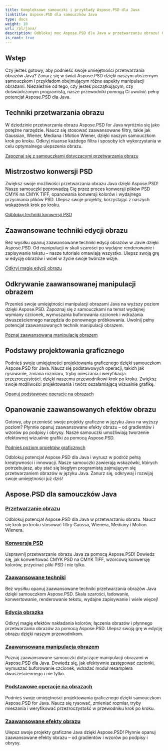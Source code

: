 ```yaml
---
title: Kompleksowe samouczki i przykłady Aspose.PSD dla Java
linktitle: Aspose.PSD dla samouczków Java
type: docs
weight: 10
url: /pl/java/
description: Odblokuj moc Aspose.PSD dla Java w przetwarzaniu obrazu! Opanuj filtry, takie jak Gaussian, Wiener, Mediana i Motion Wiener, korzystając z samouczków krok po kroku.
is_root: true
---
```


## Wstęp

Czy jesteś gotowy, aby podnieść swoje umiejętności przetwarzania obrazów Java? Zanurz się w świat Aspose.PSD dzięki naszym obszernym samouczkom i przykładom obejmującym różne aspekty manipulacji obrazami. Niezależnie od tego, czy jesteś początkującym, czy doświadczonym programistą, nasze przewodniki pomogą Ci uwolnić pełny potencjał Aspose.PSD dla Java.

## Techniki przetwarzania obrazu

W dziedzinie przetwarzania obrazu Aspose.PSD for Java wyróżnia się jako potężne narzędzie. Naucz się stosować zaawansowane filtry, takie jak Gaussian, Wiener, Mediana i Motion Wiener, dzięki naszym samouczkom krok po kroku. Odkryj niuanse każdego filtra i sposoby ich wykorzystania w celu optymalnego ulepszenia obrazu.

[Zapoznaj się z samouczkami dotyczącymi przetwarzania obrazu](./image-processing/)

## Mistrzostwo konwersji PSD

Zwiększ swoje możliwości przetwarzania obrazu Java dzięki Aspose.PSD! Nasze samouczki poprowadzą Cię przez proces konwersji plików PSD CMYK na CMYK TIFF, opanowania konwersji kolorów i wydajnego przycinania plików PSD. Ulepsz swoje projekty, korzystając z naszych wskazówek krok po kroku.

[Odblokuj techniki konwersji PSD](./psd-conversion/)

## Zaawansowane techniki edycji obrazu

Bez wysiłku opanuj zaawansowane techniki edycji obrazów w Javie dzięki Aspose.PSD. Od manipulacji w skali szarości po wydajne renderowanie i zapisywanie tekstu – nasze tutoriale omawiają wszystko. Ulepsz swoją grę w edycję obrazów i wciel w życie swoje twórcze wizje.

[Odkryj magię edycji obrazu](./image-editing/)

## Odkrywanie zaawansowanej manipulacji obrazem

Przenieś swoje umiejętności manipulacji obrazami Java na wyższy poziom dzięki Aspose.PSD. Zapoznaj się z samouczkami na temat wydajnej wymiany czcionek, wymuszania buforowania czcionek i wdrażania dwusześciennego narzędzia do ponownego próbkowania. Uwolnij pełny potencjał zaawansowanych technik manipulacji obrazem.

[Poznaj zaawansowaną manipulację obrazem](./advanced-image-manipulation/)

## Podstawy projektowania graficznego

Podnieś swoje umiejętności projektowania graficznego dzięki samouczkom Aspose.PSD for Java. Naucz się podstawowych operacji, takich jak rysowanie, zmiana rozmiaru, tryby mieszania i weryfikacja przezroczystości, dzięki naszemu przewodnikowi krok po kroku. Zwiększ swoje możliwości projektowania i twórz oszałamiającą wizualnie grafikę.

[Opanuj podstawowe operacje na obrazach](./basic-image-operations/)

## Opanowanie zaawansowanych efektów obrazu

Gotowy, aby przenieść swoje projekty graficzne w języku Java na wyższy poziom? Płynnie opanuj zaawansowane efekty obrazu – od gradientów i wzorów po podpisy i obrysy. Nasze samouczki umożliwiają tworzenie efektownej wizualnie grafiki za pomocą Aspose.PSD.

[Podnieś poziom projektów graficznych](./advanced-image-effects/)

Odblokuj potencjał Aspose.PSD dla Java i wyrusz w podróż pełną kreatywności i innowacji. Nasze samouczki zawierają wskazówki, których potrzebujesz, aby stać się biegłym programistą zajmującym się przetwarzaniem obrazów w języku Java. Zanurz się, odkrywaj i rozwijaj swoje umiejętności już dziś!
## Aspose.PSD dla samouczków Java
### [Przetwarzanie obrazu](./image-processing/)
Odblokuj potencjał Aspose.PSD dla Java w przetwarzaniu obrazu. Naucz się krok po kroku stosować filtry Gaussa, Wienera, Mediany i Motion Wienera.
### [Konwersja PSD](./psd-conversion/)
Usprawnij przetwarzanie obrazu Java za pomocą Aspose.PSD! Dowiedz się, jak konwertować CMYK PSD na CMYK TIFF, wzorcową konwersję kolorów, przycinać pliki PSD i nie tylko. 
### [Zaawansowane techniki](./advanced-techniques/)
Bez wysiłku opanuj zaawansowane techniki przetwarzania obrazów Java dzięki samouczkom Aspose.PSD. Skala szarości, ładowanie, konwertowanie, renderowanie tekstu, wydajne zapisywanie i wiele więcej!
### [Edycja obrazka](./image-editing/)
Odkryj magię efektów nakładania kolorów, łączenia obrazów i płynnego przetwarzania obrazów za pomocą Aspose.PSD. Ulepsz swoją grę w edycję obrazu dzięki naszym przewodnikom.
### [Zaawansowana manipulacja obrazem](./advanced-image-manipulation/)
Poznaj zaawansowane samouczki dotyczące manipulacji obrazami w Aspose.PSD dla Java. Dowiedz się, jak efektywnie zastępować czcionki, wymuszać buforowanie czcionek, wdrażać moduł resamplera dwusześciennego i nie tylko.
### [Podstawowe operacje na obrazach](./basic-image-operations/)
Podnieś swoje umiejętności projektowania graficznego dzięki samouczkom Aspose.PSD for Java. Naucz się rysować, zmieniać rozmiar, tryby mieszania i weryfikować przezroczystość w przewodniku krok po kroku.
### [Zaawansowane efekty obrazu](./advanced-image-effects/)
Ulepsz swoje projekty graficzne Java dzięki Aspose.PSD! Płynnie opanuj zaawansowane efekty obrazu – od gradientów i wzorów po podpisy i obrysy.